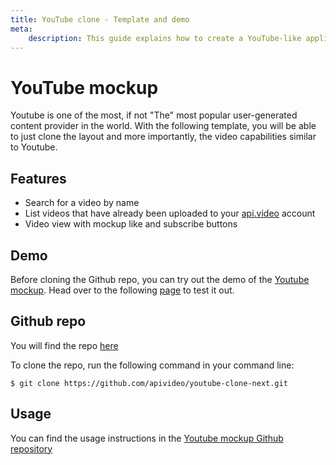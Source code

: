```yaml
---
title: YouTube clone - Template and demo
meta:
    description: This guide explains how to create a YouTube-like application with api.video.
---
```


# YouTube mockup

Youtube is one of the most, if not "The" most popular user-generated content provider in the world. With the following template, you will be able to just clone the layout and more importantly, the video capabilities similar to Youtube.

## Features

- Search for a video by name
- List videos that have already been uploaded to your [api.video](https://api.video/) account
- Video view with mockup like and subscribe buttons

## Demo

Before cloning the Github repo, you can try out the demo of the [Youtube mockup](https://api-video-youtube-demo.netlify.app/). Head over to the following [page](https://api-video-youtube-demo.netlify.app/) to test it out.

## Github repo

You will find the repo [here](https://github.com/apivideo/youtube-clone-next)

To clone the repo, run the following command in your command line:

```
$ git clone https://github.com/apivideo/youtube-clone-next.git
```

## Usage

You can find the usage instructions in the [Youtube mockup Github repository](https://github.com/apivideo/youtube-clone-next#readme)